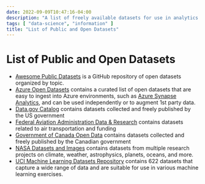 ```yaml
---
date: 2022-09-09T10:47:16-04:00
description: "A list of freely available datasets for use in analytics and machine learning"
tags: [ "data-science", "information" ]
title: "List of Public and Open Datasets"
---
```


# List of Public and Open Datasets

* [Awesome Public Datasets](https://github.com/awesomedata/awesome-public-datasets) is a GitHub repository of open datasets organized by topic.
* [Azure Open Datasets](https://docs.microsoft.com/en-us/azure/open-datasets/dataset-catalog) contains a curated list of open datasets that are easy to ingest into Azure environments, such as [Azure Synapse Analytics](azure-synapse-analytics.md), and can be used independently or to augment 1st party data.
* [Data.gov Catalog](https://catalog.data.gov/dataset) contains datasets collected and freely published by the US government
* [Federal Aviation Administration Data & Research](https://www.faa.gov/data_research) contains datasets related to air transportation and funding
* [Government of Canada Open Data](https://open.canada.ca/en/open-data) contains datasets collected and freely published by the Canadian government
* [NASA Datasets and Images](https://data.giss.nasa.gov/) contains datasets from multiple research projects on climate, weather, astrophysics, planets, oceans, and more.
* [UCI Machine Learning Datasets Repository](https://archive.ics.uci.edu/ml/datasets.php) contains 622 datasets that capture a wide range of data and are suitable for use in various machine learning exercises.
